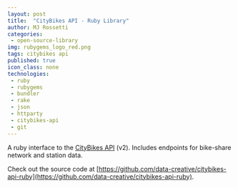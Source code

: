 ```yaml
---
layout: post
title:  "CityBikes API - Ruby Library"
author: MJ Rossetti
categories:
 - open-source-library
img: rubygems_logo_red.png
tags: citybikes api
published: true
icon_class: none
technologies:
 - ruby
 - rubygems
 - bundler
 - rake
 - json
 - httparty
 - citybikes-api
 - git
---
```


A ruby interface to the [CityBikes API](http://api.citybik.es/v2/) (v2).
 Includes endpoints for bike-share network and station data.

Check out the source code at [https://github.com/data-creative/citybikes-api-ruby](https://github.com/data-creative/citybikes-api-ruby).
